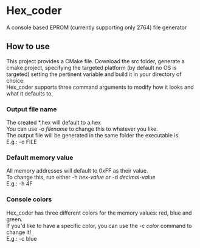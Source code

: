 # Hex_coder
A console based EPROM (currently supporting only 2764) file generator  
## How to use
This project provides a CMake file. Download the src folder, generate a cmake project, specifying
the targeted platform (by default no OS is targeted) setting the pertinent variable and
build it in your directory of choice.   
Hex_coder supports three command arguments to modify how it looks and what it defaults to. 
### Output file name
The created \*.hex will default to a.hex  
You can use -o *filename* to change this to whatever you like.  
The output file will be generated in the same folder the executable is.  
E.g.: -o FILE
### Default memory value
All memory addresses will default to 0xFF as their value.  
To change this, run either -h *hex-value* or -d *decimal-value*   
E.g.: -h 4F
### Console colors
Hex_coder has three different colors for the memory values: red, blue and green.  
If you'd like to have a specific color, you can use the -c *color* command to change it!  
E.g.: -c blue
